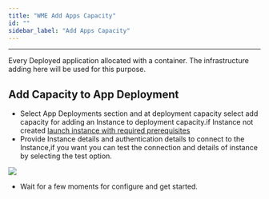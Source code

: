```yaml
---
title: "WME Add Apps Capacity"
id: ""
sidebar_label: "Add Apps Capacity"
---
```

---

Every Deployed application allocated with a container. The infrastructure adding here will be used for this purpose. 

## Add Capacity to App Deployment

- Select App Deployments section and at deployment capacity select add capacity for adding an Instance to deployment capacity.if Instance not created [launch instance with required prerequisites](wme-prerequisites.md)
- Provide Instance details and authentication details to connect to the Instance,if you want you can test the connection and details of instance by selecting the test option.

[![](/learn/assets/wme-setup/configuring-wme/app-deployment-capacity.jpg)](/learn/assets/wme-setup/configuring-wme/app-deployment-capacity.jpg)

- Wait for a few moments for configure and get started.
